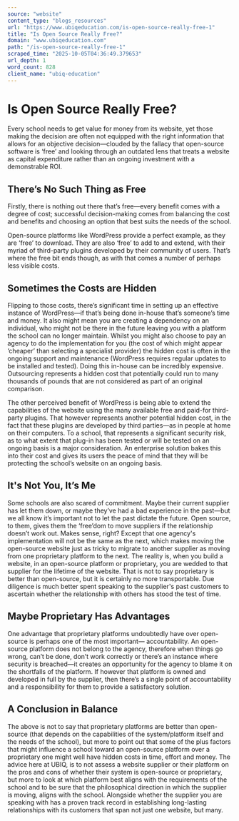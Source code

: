 ```yaml
---
source: "website"
content_type: "blogs_resources"
url: "https://www.ubiqeducation.com/is-open-source-really-free-1"
title: "Is Open Source Really Free?"
domain: "www.ubiqeducation.com"
path: "/is-open-source-really-free-1"
scraped_time: "2025-10-05T04:36:49.379653"
url_depth: 1
word_count: 828
client_name: "ubiq-education"
---
```


# Is Open Source Really Free?

Every school needs to get value for money from its website, yet those making the decision are often not equipped with the right information that allows for an objective decision—clouded by the fallacy that open-source software is ‘free’ and looking through an outdated lens that treats a website as capital expenditure rather than an ongoing investment with a demonstrable ROI.

## There’s No Such Thing as Free

Firstly, there is nothing out there that’s free—every benefit comes with a degree of cost; successful decision-making comes from balancing the cost and benefits and choosing an option that best suits the needs of the school.  

Open-source platforms like WordPress provide a perfect example, as they are ‘free’ to download. They are also ‘free’ to add to and extend, with their myriad of third-party plugins developed by their community of users. That’s where the free bit ends though, as with that comes a number of perhaps less visible costs.

## Sometimes the Costs are Hidden

Flipping to those costs, there’s significant time in setting up an effective instance of WordPress—if that’s being done in-house that’s someone’s time and money. It also might mean you are creating a dependency on an individual, who might not be there in the future leaving you with a platform the school can no longer maintain. Whilst you might also choose to pay an agency to do the implementation for you (the cost of which might appear ‘cheaper’ than selecting a specialist provider) the hidden cost is often in the ongoing support and maintenance (WordPress requires regular updates to be installed and tested). Doing this in-house can be incredibly expensive. Outsourcing represents a hidden cost that potentially could run to many thousands of pounds that are not considered as part of an original comparison.

The other perceived benefit of WordPress is being able to extend the capabilities of the website using the many available free and paid-for third-party plugins. That however represents another potential hidden cost, in the fact that these plugins are developed by third parties—as in people at home on their computers. To a school, that represents a significant security risk, as to what extent that plug-in has been tested or will be tested on an ongoing basis is a major consideration. An enterprise solution bakes this into their cost and gives its users the peace of mind that they will be protecting the school’s website on an ongoing basis.

## It's Not You, It’s Me  

Some schools are also scared of commitment. Maybe their current supplier has let them down, or maybe they’ve had a bad experience in the past—but we all know it’s important not to let the past dictate the future. Open source, to them, gives them the ‘free’dom to move suppliers if the relationship doesn’t work out. Makes sense, right? Except that one agency's implementation will not be the same as the next, which makes moving the open-source website just as tricky to migrate to another supplier as moving from one proprietary platform to the next. The reality is, when you build a website, in an open-source platform or proprietary, you are wedded to that supplier for the lifetime of the website. That is not to say proprietary is better than open-source, but it is certainly no more transportable. Due diligence is much better spent speaking to the supplier's past customers to ascertain whether the relationship with others has stood the test of time.

## Maybe Proprietary Has Advantages

One advantage that proprietary platforms undoubtedly have over open-source is perhaps one of the most important— accountability. An open-source platform does not belong to the agency, therefore when things go wrong, can’t be done, don’t work correctly or there’s an instance where security is breached—it creates an opportunity for the agency to blame it on the shortfalls of the platform. If however that platform is owned and developed in full by the supplier, then there’s a single point of accountability and a responsibility for them to provide a satisfactory solution.

## A Conclusion in Balance

The above is not to say that proprietary platforms are better than open-source (that depends on the capabilities of the system/platform itself and the needs of the school), but more to point out that some of the plus factors that might influence a school toward an open-source platform over a proprietary one might well have hidden costs in time, effort and money.  The advice here at UBIQ, is to not assess a website supplier or their platform on the pros and cons of whether their system is open-source or proprietary, but more to look at which platform best aligns with the requirements of the school and to be sure that the philosophical direction in which the supplier is moving, aligns with the school. Alongside whether the supplier you are speaking with has a proven track record in establishing long-lasting relationships with its customers that span not just one website, but many.